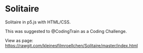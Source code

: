 # Solitaire
Solitaire in p5.js with HTML/CSS.

This was suggested to @CodingTrain as a Coding Challenge.

View as page:
https://rawgit.com/kleinesfilmroellchen/Solitaire/master/index.html
